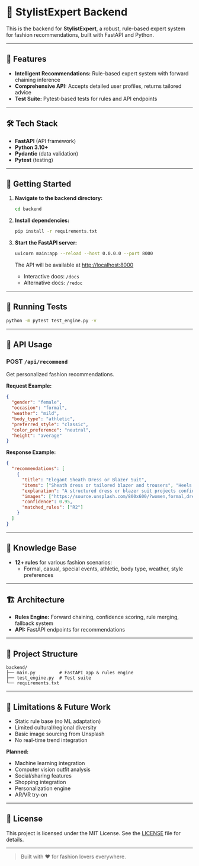 
# 🧠 StylistExpert Backend

This is the backend for **StylistExpert**, a robust, rule-based expert system for fashion recommendations, built with FastAPI and Python.

---

## 🚩 Features

- **Intelligent Recommendations:** Rule-based expert system with forward chaining inference
- **Comprehensive API:** Accepts detailed user profiles, returns tailored advice
- **Test Suite:** Pytest-based tests for rules and API endpoints

---

## 🛠️ Tech Stack

- **FastAPI** (API framework)
- **Python 3.10+**
- **Pydantic** (data validation)
- **Pytest** (testing)

---

## 🚀 Getting Started

1. **Navigate to the backend directory:**
   ```bash
   cd backend
   ```
2. **Install dependencies:**
   ```bash
   pip install -r requirements.txt
   ```
3. **Start the FastAPI server:**
   ```bash
   uvicorn main:app --reload --host 0.0.0.0 --port 8000
   ```

   The API will be available at [http://localhost:8000](http://localhost:8000)
   - Interactive docs: `/docs`
   - Alternative docs: `/redoc`

---

## 🧪 Running Tests

```bash
python -m pytest test_engine.py -v
```

---

## 📡 API Usage

### POST `/api/recommend`

Get personalized fashion recommendations.

**Request Example:**
```json
{
  "gender": "female",
  "occasion": "formal",
  "weather": "mild",
  "body_type": "athletic",
  "preferred_style": "classic",
  "color_preference": "neutral",
  "height": "average"
}
```

**Response Example:**
```json
{
  "recommendations": [
    {
      "title": "Elegant Sheath Dress or Blazer Suit",
      "items": ["Sheath dress or tailored blazer and trousers", "Heels or loafers", "Delicate jewelry"],
      "explanation": "A structured dress or blazer suit projects confidence and works well for formal settings.",
      "images": ["https://source.unsplash.com/800x600/?women,formal,dress"],
      "confidence": 0.95,
      "matched_rules": ["R2"]
    }
  ]
}
```

---

## 🧠 Knowledge Base

- **12+ rules** for various fashion scenarios:
  - Formal, casual, special events, athletic, body type, weather, style preferences

---

## 🏗️ Architecture

- **Rules Engine:** Forward chaining, confidence scoring, rule merging, fallback system
- **API:** FastAPI endpoints for recommendations

---

## 📁 Project Structure

```
backend/
├── main.py         # FastAPI app & rules engine
├── test_engine.py  # Test suite
└── requirements.txt
```

---

## 🚧 Limitations & Future Work

- Static rule base (no ML adaptation)
- Limited cultural/regional diversity
- Basic image sourcing from Unsplash
- No real-time trend integration

**Planned:**
- Machine learning integration
- Computer vision outfit analysis
- Social/sharing features
- Shopping integration
- Personalization engine
- AR/VR try-on

---

## 📄 License

This project is licensed under the MIT License. See the [LICENSE](../LICENSE) file for details.

---

> Built with ❤️ for fashion lovers everywhere.
